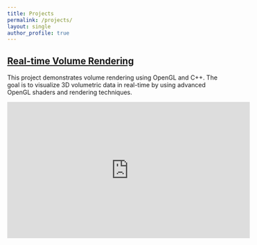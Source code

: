 ```yaml
---
title: Projects
permalink: /projects/
layout: single
author_profile: true
---
```



## [Real-time Volume Rendering](https://github.com/pankajkaushik12/Volume-Rendering)
This project demonstrates volume rendering using OpenGL and C++. The goal is to visualize 3D volumetric data in real-time by using advanced OpenGL shaders and rendering techniques.

<iframe width="560" height="315" src="https://youtu.be/EEgqsqlEdqA" frameborder="0" allow="accelerometer; autoplay; encrypted-media; gyroscope; picture-in-picture" allowfullscreen></iframe>